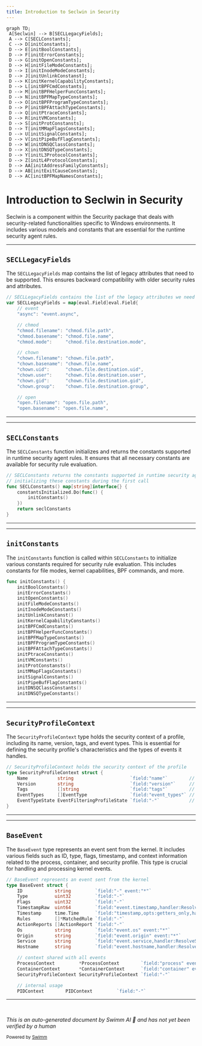 ```yaml
---
title: Introduction to Seclwin in Security
---
```

```mermaid
graph TD;
 A[Seclwin] --> B[SECLLegacyFields];
 A --> C[SECLConstants];
 C --> D[initConstants];
 D --> E[initBoolConstants];
 D --> F[initErrorConstants];
 D --> G[initOpenConstants];
 D --> H[initFileModeConstants];
 D --> I[initInodeModeConstants];
 D --> J[initUnlinkConstanst];
 D --> K[initKernelCapabilityConstants];
 D --> L[initBPFCmdConstants];
 D --> M[initBPFHelperFuncConstants];
 D --> N[initBPFMapTypeConstants];
 D --> O[initBPFProgramTypeConstants];
 D --> P[initBPFAttachTypeConstants];
 D --> Q[initPtraceConstants];
 D --> R[initVMConstants];
 D --> S[initProtConstansts];
 D --> T[initMMapFlagsConstants];
 D --> U[initSignalConstants];
 D --> V[initPipeBufFlagConstants];
 D --> W[initDNSQClassConstants];
 D --> X[initDNSQTypeConstants];
 D --> Y[initL3ProtocolConstants];
 D --> Z[initL4ProtocolConstants];
 D --> AA[initAddressFamilyConstants];
 D --> AB[initExitCauseConstants];
 D --> AC[initBPFMapNamesConstants];
```

# Introduction to Seclwin in Security

Seclwin is a component within the Security package that deals with security-related functionalities specific to Windows environments. It includes various models and constants that are essential for the runtime security agent rules.

<SwmSnippet path="/pkg/security/seclwin/model/legacy_secl.go" line="11">

---

## <SwmToken path="pkg/security/seclwin/model/legacy_secl.go" pos="11:2:2" line-data="// SECLLegacyFields contains the list of the legacy attributes we need to support">`SECLLegacyFields`</SwmToken>

The <SwmToken path="pkg/security/seclwin/model/legacy_secl.go" pos="11:2:2" line-data="// SECLLegacyFields contains the list of the legacy attributes we need to support">`SECLLegacyFields`</SwmToken> map contains the list of legacy attributes that need to be supported. This ensures backward compatibility with older security rules and attributes.

```go
// SECLLegacyFields contains the list of the legacy attributes we need to support
var SECLLegacyFields = map[eval.Field]eval.Field{
	// event
	"async": "event.async",

	// chmod
	"chmod.filename": "chmod.file.path",
	"chmod.basename": "chmod.file.name",
	"chmod.mode":     "chmod.file.destination.mode",

	// chown
	"chown.filename": "chown.file.path",
	"chown.basename": "chown.file.name",
	"chown.uid":      "chown.file.destination.uid",
	"chown.user":     "chown.file.destination.user",
	"chown.gid":      "chown.file.destination.gid",
	"chown.group":    "chown.file.destination.group",

	// open
	"open.filename": "open.file.path",
	"open.basename": "open.file.name",
```

---

</SwmSnippet>

<SwmSnippet path="/pkg/security/seclwin/model/consts_common.go" line="444">

---

## <SwmToken path="pkg/security/seclwin/model/consts_common.go" pos="444:2:2" line-data="// SECLConstants returns the constants supported in runtime security agent rules,">`SECLConstants`</SwmToken>

The <SwmToken path="pkg/security/seclwin/model/consts_common.go" pos="444:2:2" line-data="// SECLConstants returns the constants supported in runtime security agent rules,">`SECLConstants`</SwmToken> function initializes and returns the constants supported in runtime security agent rules. It ensures that all necessary constants are available for security rule evaluation.

```go
// SECLConstants returns the constants supported in runtime security agent rules,
// initializing these constants during the first call
func SECLConstants() map[string]interface{} {
	constantsInitialized.Do(func() {
		initConstants()
	})
	return seclConstants
}
```

---

</SwmSnippet>

<SwmSnippet path="/pkg/security/seclwin/model/consts_common.go" line="402">

---

## <SwmToken path="pkg/security/seclwin/model/consts_common.go" pos="402:2:2" line-data="func initConstants() {">`initConstants`</SwmToken>

The <SwmToken path="pkg/security/seclwin/model/consts_common.go" pos="402:2:2" line-data="func initConstants() {">`initConstants`</SwmToken> function is called within <SwmToken path="pkg/security/seclwin/model/consts_common.go" pos="444:2:2" line-data="// SECLConstants returns the constants supported in runtime security agent rules,">`SECLConstants`</SwmToken> to initialize various constants required for security rule evaluation. This includes constants for file modes, kernel capabilities, BPF commands, and more.

```go
func initConstants() {
	initBoolConstants()
	initErrorConstants()
	initOpenConstants()
	initFileModeConstants()
	initInodeModeConstants()
	initUnlinkConstanst()
	initKernelCapabilityConstants()
	initBPFCmdConstants()
	initBPFHelperFuncConstants()
	initBPFMapTypeConstants()
	initBPFProgramTypeConstants()
	initBPFAttachTypeConstants()
	initPtraceConstants()
	initVMConstants()
	initProtConstansts()
	initMMapFlagsConstants()
	initSignalConstants()
	initPipeBufFlagConstants()
	initDNSQClassConstants()
	initDNSQTypeConstants()
```

---

</SwmSnippet>

<SwmSnippet path="/pkg/security/seclwin/model/model.go" line="79">

---

## <SwmToken path="pkg/security/seclwin/model/model.go" pos="79:2:2" line-data="// SecurityProfileContext holds the security context of the profile">`SecurityProfileContext`</SwmToken>

The <SwmToken path="pkg/security/seclwin/model/model.go" pos="79:2:2" line-data="// SecurityProfileContext holds the security context of the profile">`SecurityProfileContext`</SwmToken> type holds the security context of a profile, including its name, version, tags, and event types. This is essential for defining the security profile's characteristics and the types of events it handles.

```go
// SecurityProfileContext holds the security context of the profile
type SecurityProfileContext struct {
	Name           string                     `field:"name"`        // SECLDoc[name] Definition:`Name of the security profile`
	Version        string                     `field:"version"`     // SECLDoc[version] Definition:`Version of the security profile`
	Tags           []string                   `field:"tags"`        // SECLDoc[tags] Definition:`Tags of the security profile`
	EventTypes     []EventType                `field:"event_types"` // SECLDoc[event_types] Definition:`Event types enabled for the security profile`
	EventTypeState EventFilteringProfileState `field:"-"`           // State of the event type in this profile
}
```

---

</SwmSnippet>

<SwmSnippet path="/pkg/security/seclwin/model/model.go" line="111">

---

## <SwmToken path="pkg/security/seclwin/model/model.go" pos="111:2:2" line-data="// BaseEvent represents an event sent from the kernel">`BaseEvent`</SwmToken>

The <SwmToken path="pkg/security/seclwin/model/model.go" pos="111:2:2" line-data="// BaseEvent represents an event sent from the kernel">`BaseEvent`</SwmToken> type represents an event sent from the kernel. It includes various fields such as ID, type, flags, timestamp, and context information related to the process, container, and security profile. This type is crucial for handling and processing kernel events.

```go
// BaseEvent represents an event sent from the kernel
type BaseEvent struct {
	ID            string         `field:"-" event:"*"`
	Type          uint32         `field:"-"`
	Flags         uint32         `field:"-"`
	TimestampRaw  uint64         `field:"event.timestamp,handler:ResolveEventTimestamp" event:"*"` // SECLDoc[event.timestamp] Definition:`Timestamp of the event`
	Timestamp     time.Time      `field:"timestamp,opts:getters_only,handler:ResolveEventTime" event:"*"`
	Rules         []*MatchedRule `field:"-"`
	ActionReports []ActionReport `field:"-"`
	Os            string         `field:"event.os" event:"*"`                               // SECLDoc[event.os] Definition:`Operating system of the event`
	Origin        string         `field:"event.origin" event:"*"`                           // SECLDoc[event.origin] Definition:`Origin of the event`
	Service       string         `field:"event.service,handler:ResolveService" event:"*"`   // SECLDoc[event.service] Definition:`Service associated with the event`
	Hostname      string         `field:"event.hostname,handler:ResolveHostname" event:"*"` // SECLDoc[event.hostname] Definition:`Hostname associated with the event`

	// context shared with all events
	ProcessContext         *ProcessContext        `field:"process" event:"*"`
	ContainerContext       *ContainerContext      `field:"container" event:"*"`
	SecurityProfileContext SecurityProfileContext `field:"-"`

	// internal usage
	PIDContext        PIDContext         `field:"-"`
```

---

</SwmSnippet>

&nbsp;

*This is an auto-generated document by Swimm AI 🌊 and has not yet been verified by a human*

<SwmMeta version="3.0.0" repo-id="Z2l0aHViJTNBJTNBZGF0YWRvZy1hZ2VudCUzQSUzQVN3aW1tLURlbW8=" repo-name="datadog-agent"><sup>Powered by [Swimm](/)</sup></SwmMeta>
